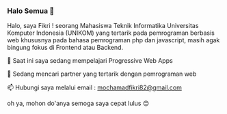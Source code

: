 ### Halo Semua 👋

Halo, saya Fikri ! seorang Mahasiswa Teknik Informatika Universitas Komputer Indonesia (UNIKOM) yang tertarik pada pemrograman berbasis web khususnya pada bahasa pemrograman php dan javascript, masih agak bingung fokus di Frontend atau Backend.

🌱 Saat ini saya sedang mempelajari Progressive Web Apps

👯 Sedang mencari partner yang tertarik dengan pemrograman web

📫 Hubungi saya melalui email : mochamadfikri82@gmail.com


oh ya, mohon do'anya semoga saya cepat lulus :blush: 
